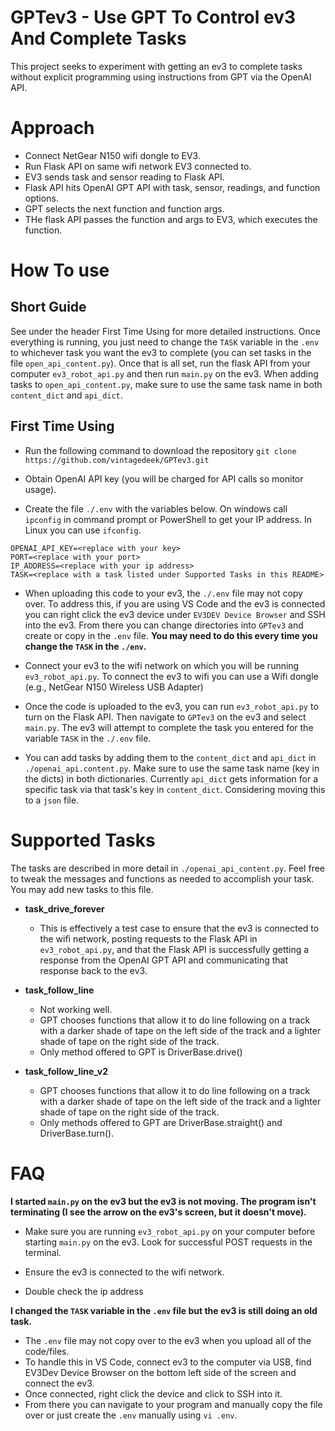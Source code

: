 # GPTev3 - Use GPT To Control ev3 And Complete Tasks
This project seeks to experiment with getting an ev3 to complete tasks without 
explicit programming using instructions from GPT via the OpenAI API. 


# Approach
- Connect NetGear N150 wifi dongle to EV3.
- Run Flask API on same wifi network EV3 connected to.
- EV3 sends task and sensor reading to Flask API.
- Flask API hits OpenAI GPT API with task, sensor, readings, and function options.
- GPT selects the next function and function args.
- THe flask API passes the function and args to EV3, which executes the function.


# How To use

## Short Guide
See under the header First Time Using for more detailed instructions. Once everything is running,
you just need to change the `TASK` variable in the `.env` to whichever task you want the ev3
to complete (you can set tasks in the file `open_api_content.py`). Once that is all set, run
the flask API from your computer `ev3_robot_api.py` and then run `main.py` on the ev3. When adding
tasks to `open_api_content.py`, make sure to use the same task name in both `content_dict` and
`api_dict`. 


## First Time Using
- Run the following command to download the repository `git clone https://github.com/vintagedeek/GPTev3.git`
- Obtain OpenAI API key (you will be charged for API calls so monitor usage).

- Create the file `./.env` with the variables below. On windows call `ipconfig` in command prompt
  or PowerShell to get your IP address. In Linux you can use `ifconfig`.


```
OPENAI_API_KEY=<replace with your key>
PORT=<replace with your port>
IP_ADDRESS=<replace with your ip address>
TASK=<replace with a task listed under Supported Tasks in this README>
```

- When uploading this code to your ev3, the `./.env` file may not copy over. To address this, if you
  are using VS Code and the ev3 is connected you can right click the ev3 device under `EV3DEV Device Browser` and SSH into the ev3. From there you can change directories into `GPTev3` and create or
  copy in the `.env` file. **You may need to do this every time you change the `TASK` in the `./env`.**


- Connect your ev3 to the wifi network on which you will be running `ev3_robot_api.py`. To connect
  the ev3 to wifi you can use a Wifi dongle (e.g., NetGear N150 Wireless USB Adapter)


- Once the code is uploaded to the ev3, you can run `ev3_robot_api.py` to turn on the Flask API.
  Then navigate to `GPTev3` on the ev3 and select `main.py`. The ev3 will attempt to complete the
  task you entered for the variable `TASK` in the `./.env` file. 


- You can add tasks by adding them to the `content_dict` and `api_dict` in `./openai_api.content.py`.
  Make sure to use the same task name (key in the dicts) in both dictionaries. Currently `api_dict`
  gets information for a specific task via that task's key in `content_dict`. Considering moving
  this to a `json` file.


# Supported Tasks
The tasks are described in more detail in `./openai_api_content.py`. Feel free to tweak the messages
and functions as needed to accomplish your task. You may add new tasks to this file.


- **task_drive_forever**
  - This is effectively a test case to ensure that the ev3 is connected to the wifi network,
    posting requests to the Flask API in `ev3_robot_api.py`, and that the Flask API is 
    successfully getting a response from the OpenAI GPT API and communicating that response back
    to the ev3. 


- **task_follow_line**
  - Not working well.
  - GPT chooses functions that allow it to do line following on a track with a darker shade of tape
    on the left side of the track and a lighter shade of tape on the right side of the track.
  - Only method offered to GPT is DriverBase.drive()


- **task_follow_line_v2**
  - GPT chooses functions that allow it to do line following on a track with a darker shade of tape
    on the left side of the track and a lighter shade of tape on the right side of the track.
  - Only methods offered to GPT are DriverBase.straight() and DriverBase.turn().    


# FAQ

**I started `main.py` on the ev3 but the ev3 is not moving. The program isn't terminating (I see the arrow on the ev3's screen, but it doesn't move).**
- Make sure you are running `ev3_robot_api.py` on your computer before starting `main.py` on the ev3. Look for successful POST requests in the terminal.


- Ensure the ev3 is connected to the wifi network.


- Double check the ip address


**I changed the `TASK` variable in the `.env` file but the ev3 is still doing an old task.**
- The `.env` file may not copy over to the ev3 when you upload all of the code/files.
- To handle this in VS Code, connect ev3 to the computer via USB, find EV3Dev Device Browser
  on the bottom left side of the screen and connect the ev3.
- Once connected, right click the device and click to SSH into it.
- From there you can navigate to your program and manually copy the file over or just create the 
  `.env` manually using `vi .env`.
